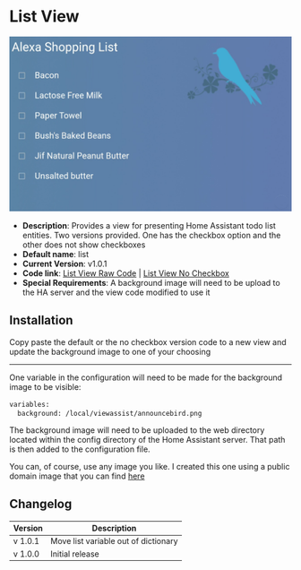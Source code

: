 # List View

![](./listview.png)

* **Description**: Provides a view for presenting Home Assistant todo list entities.  Two versions provided.  One has the checkbox option and the other does not show checkboxes
* **Default name**:  list
* **Current Version**: v1.0.1
* **Code link**:  [List View Raw Code](https://raw.githubusercontent.com/dinki/View-Assist/main/View%20Assist%20dashboard%20and%20views/views/list/list.yaml)  |  [List View No Checkbox](https://raw.githubusercontent.com/dinki/View-Assist/main/View%20Assist%20dashboard%20and%20views/views/list/list-nocheckbox.yaml)
* **Special Requirements**: A background image will need to be upload to the HA server and the view code modified to use it

## Installation 

Copy paste the default or the no checkbox version code to a new view and update the background image to one of your choosing

---
One variable in the configuration will need to be made for the background image to be visible:

```
variables:
  background: /local/viewassist/announcebird.png
```
The background image will need to be uploaded to the web directory located within the config directory of the Home Assistant server.  That path is then added to the configuration file.

You can, of course, use any image you like.  I created this one using a public domain image that you can find [here](https://www.rawpixel.com/image/6293393/vector-background-flower-public-domain)

## Changelog

| Version | Description |
| ------- | ----------- |
| v 1.0.1 | Move list variable out of dictionary |
| v 1.0.0 | Initial release |


